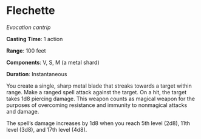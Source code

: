 # Flechette
*Evocation cantrip*

**Casting Time**: 1 action

**Range**: 100 feet

**Components**: V, S, M (a metal shard)

**Duration**: Instantaneous

You create a single, sharp metal blade that streaks towards a target within range. Make a ranged spell attack against the target. On a hit, the target takes 1d8 piercing damage. This weapon counts as magical weapon for the purposes of overcoming resistance and immunity to nonmagical attacks and damage.

The spell’s damage increases by 1d8 when you reach 5th level (2d8), 11th level (3d8), and 17th level (4d8).
